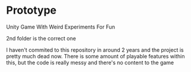 # Prototype
Unity Game With Weird Experiments For Fun

2nd folder is the correct one

I haven't commited to this repository in around 2 years and the project is pretty much dead now. There is some amount of playable features within this, but the code is really messy and there's no content to the game

